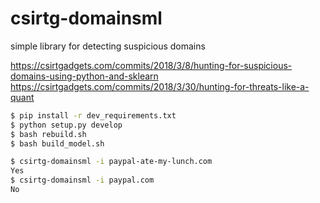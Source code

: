# csirtg-domainsml
simple library for detecting suspicious domains

https://csirtgadgets.com/commits/2018/3/8/hunting-for-suspicious-domains-using-python-and-sklearn
https://csirtgadgets.com/commits/2018/3/30/hunting-for-threats-like-a-quant

```bash
$ pip install -r dev_requirements.txt
$ python setup.py develop
$ bash rebuild.sh
$ bash build_model.sh

$ csirtg-domainsml -i paypal-ate-my-lunch.com
Yes
$ csirtg-domainsml -i paypal.com
No
```
